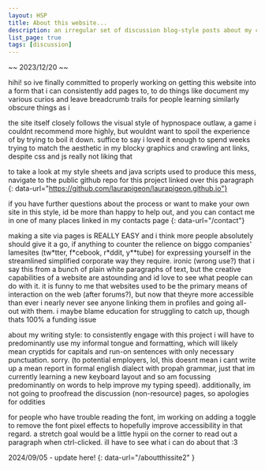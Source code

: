 ```yaml
---
layout: HSP
title: About this website...
description: an irregular set of discussion blog-style posts about my creation of this site
list_page: true
tags: [discussion]
---
```


~~ 2023/12/20 ~\~

hihi! so ive finally committed to properly working on getting this website into a form that i can consistently add pages to, to do things like document my various curios and leave breadcrumb trails for people learning similarly obscure things as i

the site itself closely follows the visual style of hypnospace outlaw, a game i couldnt recommend more highly, but wouldnt want to spoil the experience of by trying to boil it down. suffice to say i loved it enough to spend weeks trying to match the aesthetic in my blocky graphics and crawling ant links, despite css and js really not liking that

to take a look at my style sheets and java scripts used to produce this mess, navigate to the public github repo for this project linked over this paragraph
{: data-url="https://github.com/laurapigeon/laurapigeon.github.io"}

if you have further questions about the process or want to make your own site in this style, id be more than happy to help out, and you can contact me in one of many places linked in my contacts page
{: data-url="/contact"}

making a site via pages is REALLY EASY and i think more people absolutely should give it a go, if anything to counter the relience on biggo companies\' lamesites (tw\*tter, f\*cebook, r\*ddit, y\*\*tube) for expressing yourself in the streamlined simplified corporate way they require. ironic (wrong use?) that i say this from a bunch of plain white paragraphs of text, but the creative capabilities of a website are astounding and id love to see what people can do with it. it is funny to me that websites used to be the primary means of interaction on the web (after forums?), but now that theyre more accessible than ever i nearly never see anyone linking them in profiles and going all-out with them. i maybe blame education for struggling to catch up, though thats 100% a funding issue

about my writing style: to consistently engage with this project i will have to predominantly use my informal tongue and formatting, which will likely mean cryptids for capitals and run-on sentences with only necessary punctuation. sorry. (to potential employers, lol, this doesnt mean i cant write up a mean report in formal english dialect with propah grammar, just that im currently learning a new keyboard layout and so am focussing predominantly on words to help improve my typing speed). additionally, im not going to proofread the discussion (non-resource) pages, so apologies for oddities

for people who have trouble reading the font, im working on adding a toggle to remove the font pixel effects to hopefully improve accessibility in that regard. a stretch goal would be a little hypii on the corner to read out a paragraph when ctrl-clicked. ill have to see what i can do about that :3

2024/09/05 - update here!
{: data-url="/aboutthissite2" }